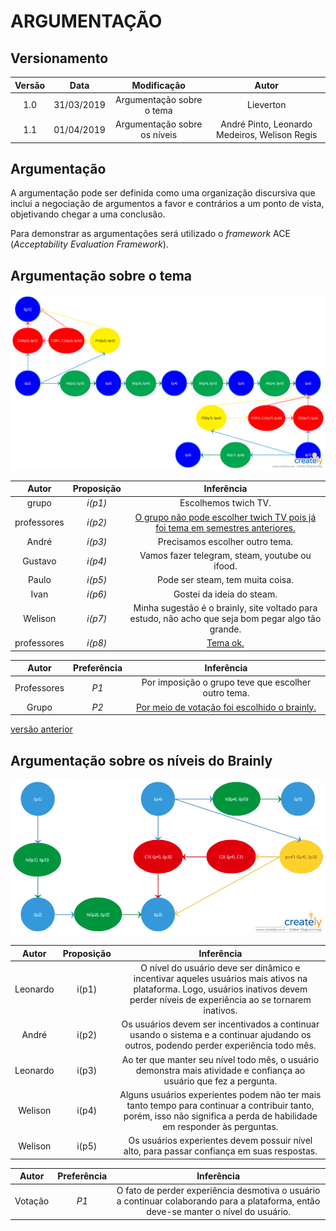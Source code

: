 # ARGUMENTAÇÃO

## Versionamento

|  Versão | Data | Modificação | Autor |
|  :------: | :------: | :------: | :------: |
| 1.0 | 31/03/2019 | Argumentação sobre o tema | Lieverton |
| 1.1 | 01/04/2019 | Argumentação sobre os níveis | André Pinto, Leonardo Medeiros, Welison Regis |

## Argumentação

A argumentação pode ser definida como uma organização discursiva que inclui a negociação de argumentos a favor e contrários a um ponto de vista, objetivando chegar a uma conclusão.

Para demonstrar as argumentações será utilizado o *framework* ACE (*Acceptability Evaluation Framework*).

## Argumentação sobre o tema

![Argumentação sobre o tema](images/argumentacao/argumentacao_tema.png)

| Autor | Proposição | Inferência |
|  :------: | :------: | :------: |
| grupo | _i(p1)_ | Escolhemos twich TV. |
| professores | _i(p2)_ | [O grupo não pode escolher twich TV pois já foi tema em semestres anteriores.](https://welisonr.github.io/2019.1-Requisitos-Brainly/nao_twich/) |
| André | _i(p3)_ | Precisamos escolher outro tema. |
| Gustavo | _i(p4)_ | Vamos fazer telegram, steam, youtube ou ifood.|
| Paulo | _i(p5)_ | Pode ser steam, tem muita  coisa.
| Ivan | _i(p6)_ | Gostei da ideia do steam. |
| Welison | _i(p7)_ | Minha sugestão é o brainly, site voltado para estudo, não acho que seja bom pegar algo tão grande.|
| professores | _i(p8)_ |[Tema ok.](https://welisonr.github.io/2019.1-Requisitos-Brainly/confirmacao_tema/) |

| Autor | Preferência | Inferência |
|  :------: | :------: | :------: |
| Professores | _P1_ | Por imposição o grupo teve que escolher outro tema. |
| Grupo | _P2_ | [Por meio de votação foi escolhido o brainly.](https://welisonr.github.io/2019.1-Requisitos-Brainly/votacao_tema/) |

[versão anterior](https://welisonr.github.io/2019.1-Requisitos-Brainly/argumentacao_versoes/)

## Argumentação sobre os níveis do Brainly

![Argumento sobre os níveis do Brainly](images/argumentacao/argumentacao_niveis.png)

| Autor | Proposição | Inferência |
|  :------: | :------: | :------: |
|Leonardo | i(p1) | O nível do usuário deve ser dinâmico e incentivar aqueles usuários mais ativos na plataforma. Logo, usuários inativos devem perder níveis de experiência ao se tornarem inativos. |
| André | i(p2) | Os usuários devem ser incentivados a continuar usando o sistema e a continuar ajudando os outros, podendo perder experiência todo mês. |
| Leonardo | i(p3) | Ao ter que manter seu nível todo mês, o usuário demonstra mais atividade e confiança ao usuário que fez a pergunta. |
|Welison | i(p4) | Alguns usuários experientes podem não ter mais tanto tempo para continuar a contribuir tanto, porém, isso não significa a perda de habilidade em responder às perguntas. |
|Welison | i(p5) | Os usuários experientes devem possuir nível alto, para passar confiança em suas respostas. |



| Autor | Preferência | Inferência |
|  :------: | :------: | :------: |
| Votação | _P1_ | O fato de perder experiência desmotiva o usuário a continuar colaborando para a plataforma, então deve-se manter o nível do usuário.|
